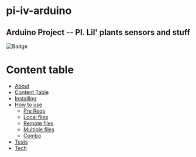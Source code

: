 # pi-iv-arduino

## Arduino Project -- PI. Lil' plants sensors and stuff

![Badge](https://img.shields.io/david/dev/test/test)

Content table
=================
<!--ts-->
   * [About](#About)
   * [Content Table](#content-table)
   * [Installing](#install)
   * [How to use](#how-to-use)
      * [Pre Reqs](#pre-reqs)
      * [Local files](#local-files)
      * [Remote files](#remote-files)
      * [Multiple files](#multiple-files)
      * [Combo](#combo)
   * [Tests](#tests)
   * [Tech](#tech)
<!--te-->
